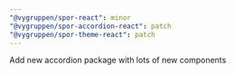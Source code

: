```yaml
---
"@vygruppen/spor-react": minor
"@vygruppen/spor-accordion-react": patch
"@vygruppen/spor-theme-react": patch
---
```


Add new accordion package with lots of new components
